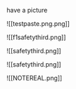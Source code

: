 have a picture

![[testpaste.png.png]]


![[f1safetythird.png]]

![[safetythird.png]]

![[safetythird.png]]


![[NOTEREAL.png]]